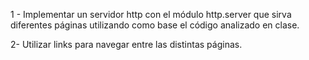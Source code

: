 1 - Implementar un servidor http con el módulo http.server que sirva diferentes páginas utilizando como base el código analizado en clase.

2- Utilizar links para navegar entre las distintas páginas.